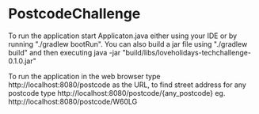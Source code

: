 # PostcodeChallenge

To run the application start Applicaton.java either using your IDE or by running "./gradlew bootRun".
You can also build a jar file using "./gradlew build" and then executing java -jar "build/libs/loveholidays-techchallenge-0.1.0.jar"

To run the application in the web browser type http://localhost:8080/postcode as the URL, to find street address for any postcode type http://localhost:8080/postcode/{any_postcode} eg. http://localhost:8080/postcode/W60LG

